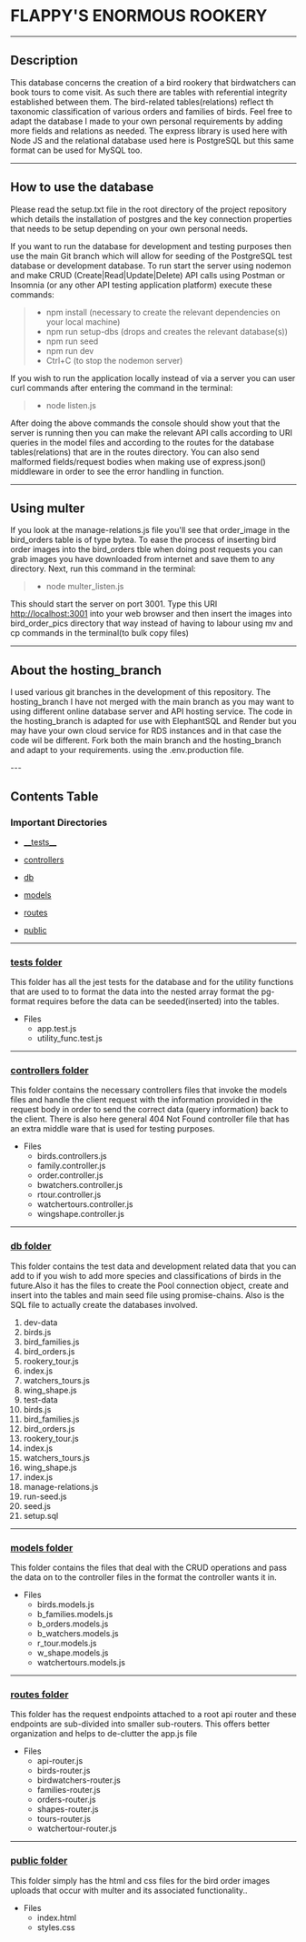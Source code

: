 # FLAPPY'S ENORMOUS ROOKERY




---
## Description

<p>This database concerns the creation of a bird rookery that birdwatchers can book tours to come visit. As such there are tables with referential integrity
established between them. The bird-related tables(relations) reflect th taxonomic classification of various orders and families of birds. Feel free to adapt the database I made to your own personal requirements by adding more fields and relations as needed. The express library is used here with Node JS and the relational database used here is PostgreSQL but this same format can be used for MySQL too. </p>

---

## How to use the database

<p> Please read the setup.txt file in the root directory of the project repository which details the installation of postgres and the key connection properties that needs to be setup depending on your own personal needs.</p>

<p> If you want to run the database for development and testing purposes then use the main Git branch which will allow for seeding of the PostgreSQL test database
or development database. To run start the server using nodemon and make CRUD (Create|Read|Update|Delete) API calls using Postman or Insomnia (or any other API testing application platform) execute these commands:

> - npm install (necessary to create the relevant dependencies on your local machine)
> - npm run setup-dbs (drops and creates the relevant database(s))
> - npm run seed
> - npm run dev
> - Ctrl+C (to stop the nodemon server)


If you wish to run the application locally instead of via a server you can user curl commands after entering the command in the terminal:

> - node listen.js

After doing the above commands the console should show yout that the server is running then you can make the relevant API calls according to URI queries in the model files and according to the routes for the database tables(relations) that are in the routes directory. You can also send malformed fields/request bodies when making use of express.json() middleware in order to see the error handling in function.</p>

---

## Using multer

<p>If you look at the manage-relations.js file you'll see that order_image in the bird_orders table is of type bytea. To ease the process of inserting bird order images into the bird_orders tble when doing post requests you can grab images you have downloaded from internet and save them to any directory. Next, run this command in the terminal:

> - node multer_listen.js

This should start the server on port 3001. Type this URI <http://localhost:3001> into your web browser and then insert the images into bird_order_pics directory that way instead of having to labour using mv and cp commands in the terminal(to bulk copy files)</p>

---

## About the hosting_branch

<p>I used various git branches in the development of this repository. The hosting_branch I have not merged with the main branch as you may want to using  different online database server and API hosting service. The code in the hosting_branch is adapted for use with ElephantSQL and Render but you may have your own  cloud service for RDS instances and in that case the code wil be different. Fork both the main branch and the hosting_branch and adapt to your requirements. using the .env.production file.</p>
---

## Contents Table

### Important Directories

- [\_\_tests\_\_](#tests-folder)

- [controllers](#controllers-folder)

- [db](#db-folder)

- [models](#models-folder) 

- [routes](#routes-folder)

- [public](#public-folder)

---


### [__tests__ folder](#tests-folder)

<p>This folder has all the jest tests for the database and for the utility functions that are used to to format the data into the nested array format the pg-format requires before the data can be seeded(inserted) into the tables.</p>

- Files
  - app.test.js
  - utility_func.test.js
---

### [controllers folder](#controllers-folder)

<p>This folder contains the necessary controllers files that invoke the models files and handle the client request with the information provided in the request body in order to send the correct data (query information) back to the client. There is also here general 404 Not Found controller file that has an extra middle ware that is used for testing purposes.</p>

- Files
  - birds.controllers.js
  - family.controller.js
  - order.controller.js
  - bwatchers.controller.js
  - rtour.controller.js
  - watchertours.controller.js
  - wingshape.controller.js

---

### [db folder](#db-folder)

<p>This folder contains the test data and development related data that you can add to if you wish to add more species and classifications of birds in the future.Also it has the files to create the Pool connection object, create and insert into the tables and main seed file using promise-chains. Also is the SQL file to actually create the databases involved.</p>

1. dev-data
  1. birds.js
  2. bird_families.js
  3. bird_orders.js
  4. rookery_tour.js
  5. index.js
  6. watchers_tours.js
  7. wing_shape.js
2. test-data
  1. birds.js
  2. bird_families.js
  3. bird_orders.js
  4. rookery_tour.js
  5. index.js
  6. watchers_tours.js
  7. wing_shape.js
3. index.js
4. manage-relations.js
5. run-seed.js
6. seed.js
7. setup.sql

---

### [models folder](#models-folder)

<p>This folder contains the files that deal with the CRUD operations and pass the data on to the controller files in the format the controller wants it in.</p>

- Files
  - birds.models.js
  - b_families.models.js
  - b_orders.models.js
  - b_watchers.models.js
  - r_tour.models.js
  - w_shape.models.js
  - watchertours.models.js

---

### [routes folder](#routes-folder)

<p>This folder has the request endpoints attached to a root api router and these endpoints are sub-divided into smaller sub-routers. This offers better
organization and helps to de-clutter the app.js file</p>

- Files
  - api-router.js
  - birds-router.js
  - birdwatchers-router.js
  - families-router.js
  - orders-router.js
  - shapes-router.js
  - tours-router.js
  - watchertour-router.js

---

### [public folder](#public-folder)

<p>This folder simply has the html and css files for the bird order images uploads that occur with multer and its associated functionality..</p>

- Files
  - index.html
  - styles.css